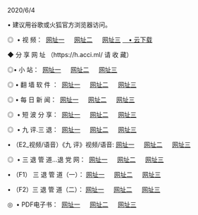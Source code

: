 <p>2020/6/4
<p>• 建议用谷歌或火狐官方浏览器访问。
<p>◎  • 视 频： 
<a href="http://gbv.shirokuriwaki.com/" target="_blank">网址一</a> 　 
<a href="http://gdf.shirokuriwaki.com/" target="_blank">网址二</a> 　 
<a href="http://gaw.shirokuriwaki.com/b.html" target="_blank">网址三</a>
<a href="https://yadi.sk/d/d0sUeAOpal3njw" target="_blank">　• 云下载 </a></p>
<p>◆ 分 享 网 址 （https://h.acci.ml/ 请 收 藏） </p>

<p>◎•  小 站：  
<a href="http://gbv.shirokuriwaki.com/f.html" target="_blank">网址一</a> 　 
<a href="http://gdf.shirokuriwaki.com/h.html" target="_blank">网址二</a> 　 
<a href="http://gaw.shirokuriwaki.com/k/" target="_blank">网址三</a></p><p>

<p>◎  • 翻 墙 软 件 ：  
<a href="http://gbv.shirokuriwaki.com/ff/" target="_blank">网址一</a> 　 
<a href="http://gdf.shirokuriwaki.com/s/read/a1_nd.html" target="_blank">网址二</a> 　 
<a href="http://gaw.shirokuriwaki.com/ff/index.html" target="_blank">网址三</a></p>
<p>◎  • 每 日 新 闻：  
<a href="http://gbv.shirokuriwaki.com/day/" target="_blank">网址一</a> 　 
<a href="http://gdf.shirokuriwaki.com/day/" target="_blank">网址二</a> 　 
<a href="http://gaw.shirokuriwaki.com/day/index.html" target="_blank">网址三</a></p>
<p>◎   • 短 波 分 享：  
<a href="http://gbv.shirokuriwaki.com/h/" target="_blank">网址一</a> 　 
<a href="http://gdf.shirokuriwaki.com/h/" target="_blank">网址二</a> 　 
<a href="http://gaw.shirokuriwaki.com/h/index.html" target="_blank">网址三</a></p>
<p>◎   • 九 评.三 退：  
<a href="http://gbv.shirokuriwaki.com/t/" target="_blank">网址一</a> 　 
<a href="http://gdf.shirokuriwaki.com/v2/index.html" target="_blank">网址二</a> 　 
<a href="http://gaw.shirokuriwaki.com/tt/index.html" target="_blank">网址三</a> 　</p>
<p>  • （E2_视频/语音）《九 评》视频/语音: 
<a href="http://gbv.shirokuriwaki.com/7738.html" target="_blank">网址一</a> 　 
<a href="http://gdf.shirokuriwaki.com/7614.html" target="_blank">网址二</a> 　 
<a href="http://gaw.shirokuriwaki.com/7633.html" target="_blank">网址三</a></p>
<p>◎   • 三 退 管 道...退 党 网：  
<a href="http://gbv.shirokuriwaki.com/go/td1.html" target="_blank">网址一</a> 　 
<a href="http://gdf.shirokuriwaki.com/go/td2.html" target="_blank">网址二</a> 　 
<a href="http://gaw.shirokuriwaki.com/go/td3.html" target="_blank">网址三</a></p>
<p>  • （F1） 三 退 管 道（一）： 
<a href="http://gbv.shirokuriwaki.com/dd/" target="_blank">网址一</a> 　 
<a href="http://gdf.shirokuriwaki.com/s/read/a1_tdx.html" target="_blank">网址二</a> 　 
<a href="http://gaw.shirokuriwaki.com/dd/" target="_blank">网址三</a></p>
<p>  • （F2）三 退 管 道（二）： 
<a href="http://gdf.shirokuriwaki.com/d/" target="_blank">网址一</a> 　 
<a href="http://gbv.shirokuriwaki.com/d/index.html" target="_blank">网址二</a> 　 
<a href="http://gaw.shirokuriwaki.com/d/" target="_blank">网址三</a></p>
<p>◎   • PDF电子书：  
<a href="http://gbv.shirokuriwaki.com/p/" target="_blank">网址一</a> 　 
<a href="http://gdf.shirokuriwaki.com/p/index.html" target="_blank">网址二</a> 　 
<a href="http://gaw.shirokuriwaki.com/p/" target="_blank">网址三</a></p>
